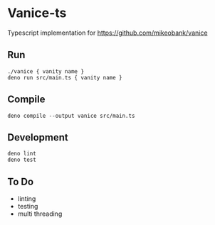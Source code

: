 # Vanice-ts

Typescript implementation for https://github.com/mikeobank/vanice

## Run

```
./vanice { vanity name }
deno run src/main.ts { vanity name }
```

## Compile

```
deno compile --output vanice src/main.ts
```

## Development

```
deno lint
deno test
```

## To Do

- linting
- testing
- multi threading
